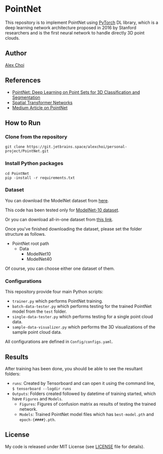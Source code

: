 # PointNet

This repository is to implement PointNet using [PyTorch](https://pytorch.org/) DL library, which is a deep learning network architecture proposed in 2016 by Stanford researchers and is the first neural network to handle directly 3D point clouds.

## Author

[Alex Choi](mailto:cinema4dr12@gmail.com)

## References
* [PointNet: Deep Learning on Point Sets for 3D Classification and Segmentation](https://arxiv.org/pdf/1612.00593.pdf)
* [Spatial Transformer Networks](https://arxiv.org/pdf/1506.02025.pdf)
* [Medium Article on PointNet](https://medium.com/geekculture/understanding-3d-deep-learning-with-pointnet-fe5e95db4d2d)

## How to Run

### Clone from the repository

```
git clone https://git.jetbrains.space/alexchoi/personal-project/PointNet.git
```

### Install Python packages

```
cd PointNet
pip -install -r requirements.txt
```

### Dataset

You can download the ModelNet dataset from [here](https://modelnet.cs.princeton.edu#).

This code has been tested only for [ModelNet-10 dataset](http://3dvision.princeton.edu/projects/2014/3DShapeNets/ModelNet10.zip).

Or you can download all-in-one dataset from [this link](https://drive.google.com/file/d/1yTShG-2s3SIEW7C2MTCU32vHY5s2iL9w/view?usp=sharing).

Once you've finished downloading the dataset, please set the folder structure as follows.

* PointNet root path
  * Data
    * ModelNet10
    * ModelNet40

Of course, you can choose either one dataset of them.

### Configurations

This repository provide four main Python scripts:
* `trainer.py` which performs PointNet training.
* `batch-data-tester.py` which performs testing for the trained PointNet model from the `test` folder.
* `single-data-tester.py` which performs testing for a single point cloud data.
* `sample-data-visualizer.py` which performs the 3D visualizations of the sample point cloud data.

All configurations are defined in `Config/configs.yaml`.

## Results

After training has been done, you should be able to see the resultant folders:

* `runs`: Created by Tensorboard and can open it using the command line, `$ tensorboard --logdir runs`
* `Outputs`: Folders created followed by datetime of training started, which have `Figures` and `Models`.
  * `Figures`: Figures of confusion matrix as results of testing the trained network.
  * `Models`: Trained PointNet model files which has `best-model.pth` and `epoch-{####}.pth`.

## License

My code is released under MIT License (see [LICENSE](./LICENSE) file for details).